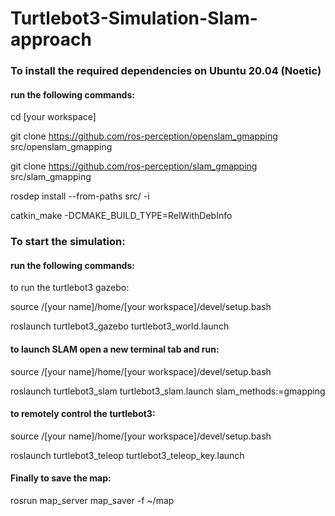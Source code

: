 # Turtlebot3-Simulation-Slam-approach

### To install the required dependencies on Ubuntu 20.04 (Noetic)
#### run the following commands:

cd [your workspace]

git clone https://github.com/ros-perception/openslam_gmapping src/openslam_gmapping

git clone https://github.com/ros-perception/slam_gmapping src/slam_gmapping

rosdep install --from-paths src/ -i

catkin_make -DCMAKE_BUILD_TYPE=RelWithDebInfo

### To start the simulation: 

#### run the following commands: 

to run the turtlebot3 gazebo:

source /[your name]/home/[your workspace]/devel/setup.bash 

roslaunch turtlebot3_gazebo turtlebot3_world.launch
 
#### to launch SLAM open a new terminal tab and run: 

source /[your name]/home/[your workspace]/devel/setup.bash 


roslaunch turtlebot3_slam turtlebot3_slam.launch slam_methods:=gmapping


#### to remotely control the turtlebot3: 

source /[your name]/home/[your workspace]/devel/setup.bash


roslaunch turtlebot3_teleop turtlebot3_teleop_key.launch


#### Finally to save the map: 

rosrun map_server map_saver -f ~/map
